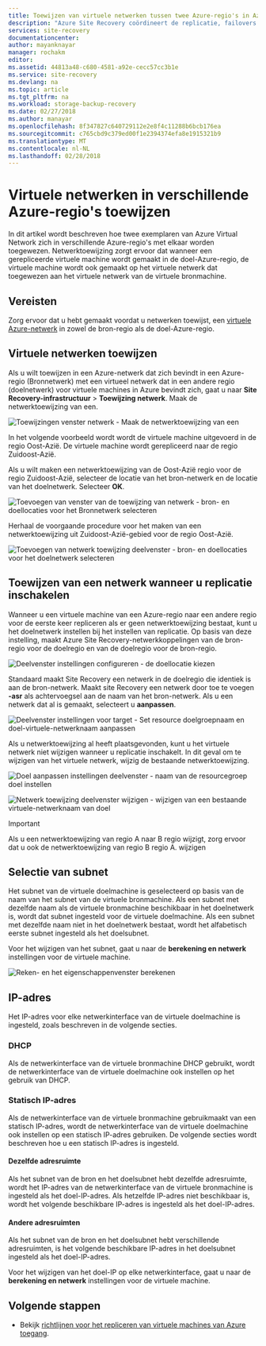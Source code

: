 ```yaml
---
title: Toewijzen van virtuele netwerken tussen twee Azure-regio's in Azure Site Recovery | Microsoft Docs
description: "Azure Site Recovery coördineert de replicatie, failovers en herstel van virtuele machines en fysieke servers. Meer informatie over failover naar Azure of naar een secundair datacenter."
services: site-recovery
documentationcenter: 
author: mayanknayar
manager: rochakm
editor: 
ms.assetid: 44813a48-c680-4581-a92e-cecc57cc3b1e
ms.service: site-recovery
ms.devlang: na
ms.topic: article
ms.tgt_pltfrm: na
ms.workload: storage-backup-recovery
ms.date: 02/27/2018
ms.author: manayar
ms.openlocfilehash: 8f347827c640729112e2e8f4c11288b6bcb176ea
ms.sourcegitcommit: c765cbd9c379ed00f1e2394374efa8e1915321b9
ms.translationtype: MT
ms.contentlocale: nl-NL
ms.lasthandoff: 02/28/2018
---
```

# <a name="map-virtual-networks-in-different-azure-regions"></a>Virtuele netwerken in verschillende Azure-regio's toewijzen


In dit artikel wordt beschreven hoe twee exemplaren van Azure Virtual Network zich in verschillende Azure-regio's met elkaar worden toegewezen. Netwerktoewijzing zorgt ervoor dat wanneer een gerepliceerde virtuele machine wordt gemaakt in de doel-Azure-regio, de virtuele machine wordt ook gemaakt op het virtuele netwerk dat toegewezen aan het virtuele netwerk van de virtuele bronmachine.  

## <a name="prerequisites"></a>Vereisten
Zorg ervoor dat u hebt gemaakt voordat u netwerken toewijst, een [virtuele Azure-netwerk](../virtual-network/virtual-networks-overview.md) in zowel de bron-regio als de doel-Azure-regio.

## <a name="map-virtual-networks"></a>Virtuele netwerken toewijzen

Als u wilt toewijzen in een Azure-netwerk dat zich bevindt in een Azure-regio (Bronnetwerk) met een virtueel netwerk dat in een andere regio (doelnetwerk) voor virtuele machines in Azure bevindt zich, gaat u naar **Site Recovery-infrastructuur**  >  **Toewijzing netwerk**. Maak de netwerktoewijzing van een.

![Toewijzingen venster netwerk - Maak de netwerktoewijzing van een](./media/site-recovery-network-mapping-azure-to-azure/network-mapping1.png)


In het volgende voorbeeld wordt wordt de virtuele machine uitgevoerd in de regio Oost-Azië. De virtuele machine wordt gerepliceerd naar de regio Zuidoost-Azië.

Als u wilt maken een netwerktoewijzing van de Oost-Azië regio voor de regio Zuidoost-Azië, selecteer de locatie van het bron-netwerk en de locatie van het doelnetwerk. Selecteer **OK**.

![Toevoegen van venster van de toewijzing van netwerk - bron- en doellocaties voor het Bronnetwerk selecteren](./media/site-recovery-network-mapping-azure-to-azure/network-mapping2.png)


Herhaal de voorgaande procedure voor het maken van een netwerktoewijzing uit Zuidoost-Azië-gebied voor de regio Oost-Azië.

![Toevoegen van netwerk toewijzing deelvenster - bron- en doellocaties voor het doelnetwerk selecteren](./media/site-recovery-network-mapping-azure-to-azure/network-mapping3.png)


## <a name="map-a-network-when-you-enable-replication"></a>Toewijzen van een netwerk wanneer u replicatie inschakelen

Wanneer u een virtuele machine van een Azure-regio naar een andere regio voor de eerste keer repliceren als er geen netwerktoewijzing bestaat, kunt u het doelnetwerk instellen bij het instellen van replicatie. Op basis van deze instelling, maakt Azure Site Recovery-netwerkkoppelingen van de bron-regio voor de doelregio en van de doelregio voor de bron-regio.   

![Deelvenster instellingen configureren - de doellocatie kiezen](./media/site-recovery-network-mapping-azure-to-azure/network-mapping4.png)

Standaard maakt Site Recovery een netwerk in de doelregio die identiek is aan de bron-netwerk. Maakt site Recovery een netwerk door toe te voegen **-asr** als achtervoegsel aan de naam van het bron-netwerk. Als u een netwerk dat al is gemaakt, selecteert u **aanpassen**.

![Deelvenster instellingen voor target - Set resource doelgroepnaam en doel-virtuele-netwerknaam aanpassen](./media/site-recovery-network-mapping-azure-to-azure/network-mapping5.png)

Als u netwerktoewijzing al heeft plaatsgevonden, kunt u het virtuele netwerk niet wijzigen wanneer u replicatie inschakelt. In dit geval om te wijzigen van het virtuele netwerk, wijzig de bestaande netwerktoewijzing.  

![Doel aanpassen instellingen deelvenster - naam van de resourcegroep doel instellen](./media/site-recovery-network-mapping-azure-to-azure/network-mapping6.png)

![Netwerk toewijzing deelvenster wijzigen - wijzigen van een bestaande virtuele-netwerknaam van doel](./media/site-recovery-network-mapping-azure-to-azure/modify-network-mapping.png)

> [!IMPORTANT]
> Als u een netwerktoewijzing van regio A naar B regio wijzigt, zorg ervoor dat u ook de netwerktoewijzing van regio B regio A. wijzigen
>
>


## <a name="subnet-selection"></a>Selectie van subnet
Het subnet van de virtuele doelmachine is geselecteerd op basis van de naam van het subnet van de virtuele bronmachine. Als een subnet met dezelfde naam als de virtuele bronmachine beschikbaar in het doelnetwerk is, wordt dat subnet ingesteld voor de virtuele doelmachine. Als een subnet met dezelfde naam niet in het doelnetwerk bestaat, wordt het alfabetisch eerste subnet ingesteld als het doelsubnet.

Voor het wijzigen van het subnet, gaat u naar de **berekening en netwerk** instellingen voor de virtuele machine.

![Reken- en het eigenschappenvenster berekenen](./media/site-recovery-network-mapping-azure-to-azure/modify-subnet.png)


## <a name="ip-address"></a>IP-adres

Het IP-adres voor elke netwerkinterface van de virtuele doelmachine is ingesteld, zoals beschreven in de volgende secties.

### <a name="dhcp"></a>DHCP
Als de netwerkinterface van de virtuele bronmachine DHCP gebruikt, wordt de netwerkinterface van de virtuele doelmachine ook instellen op het gebruik van DHCP.

### <a name="static-ip-address"></a>Statisch IP-adres
Als de netwerkinterface van de virtuele bronmachine gebruikmaakt van een statisch IP-adres, wordt de netwerkinterface van de virtuele doelmachine ook instellen op een statisch IP-adres gebruiken. De volgende secties wordt beschreven hoe u een statisch IP-adres is ingesteld.

#### <a name="same-address-space"></a>Dezelfde adresruimte

Als het subnet van de bron en het doelsubnet hebt dezelfde adresruimte, wordt het IP-adres van de netwerkinterface van de virtuele bronmachine is ingesteld als het doel-IP-adres. Als hetzelfde IP-adres niet beschikbaar is, wordt het volgende beschikbare IP-adres is ingesteld als het doel-IP-adres.

#### <a name="different-address-spaces"></a>Andere adresruimten

Als het subnet van de bron en het doelsubnet hebt verschillende adresruimten, is het volgende beschikbare IP-adres in het doelsubnet ingesteld als het doel-IP-adres.

Voor het wijzigen van het doel-IP op elke netwerkinterface, gaat u naar de **berekening en netwerk** instellingen voor de virtuele machine.

## <a name="next-steps"></a>Volgende stappen

* Bekijk [richtlijnen voor het repliceren van virtuele machines van Azure toegang](site-recovery-azure-to-azure-networking-guidance.md).
